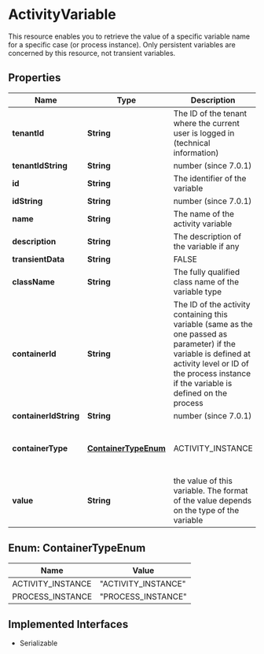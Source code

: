 

# ActivityVariable

This resource enables you to retrieve the value of a specific variable name for a specific case (or process instance). Only persistent variables are concerned by this resource, not transient variables.
## Properties

Name | Type | Description | Notes
------------ | ------------- | ------------- | -------------
**tenantId** | **String** | The ID of the tenant where the current user is logged in (technical information) |  [optional]
**tenantIdString** | **String** | number (since 7.0.1) |  [optional]
**id** | **String** | The identifier of the variable |  [optional]
**idString** | **String** | number (since 7.0.1) |  [optional]
**name** | **String** | The name of the activity variable |  [optional]
**description** | **String** | The description of the variable if any |  [optional]
**transientData** | **String** | FALSE |  [optional]
**className** | **String** | The fully qualified class name of the variable type |  [optional]
**containerId** | **String** | The ID of the activity containing this variable (same as the one passed as parameter) if the variable is defined at activity level or ID of the process instance if the variable is defined on the process |  [optional]
**containerIdString** | **String** | number (since 7.0.1) |  [optional]
**containerType** | [**ContainerTypeEnum**](#ContainerTypeEnum) | ACTIVITY_INSTANCE | PROCESS_INSTANCE depending on whether the variable is defined at activity or process level. |  [optional]
**value** | **String** | the value of this variable. The format of the value depends on the type of the variable |  [optional]



## Enum: ContainerTypeEnum

Name | Value
---- | -----
ACTIVITY_INSTANCE | &quot;ACTIVITY_INSTANCE&quot;
PROCESS_INSTANCE | &quot;PROCESS_INSTANCE&quot;


## Implemented Interfaces

* Serializable


